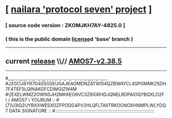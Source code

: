 
# [ [nailara 'protocol seven' project](http://nailara.network/) ]

### [ source code version : ZKOMJKH7AY-4825.0 ]

### ( this is the public domain [license](../license)d 'base' branch )
---
## current [release](https://github.com/nailara-technologies/protocol-7/releases) \\\\// [AMOS7-v2.38.5](https://github.com/nailara-technologies/protocol-7/releases/tag/AMOS7-v2.38.5)
---

#,,,,,.,.,,,,,,,.,.,,,..,,.,,,.,.,.,.,,..,..,,..,,...,...,..,,.,,,,..,,..,,,.,
#J2GCU6YR7D4S5G5EUGAJKAOMDNZATW5I4QZBWAYCL4SPGMNKZ5DH7F4TEF5LQIN4KGFCDIMGIZW4M
#\\\|EXELWMZ2OWNSJH2MKKEO6VC3Z6IGRHDJQNELRDPAIOQYBQXLO2F \ / AMOS7 \ YOURUM ::
#\[7]U3IQ2UYBXXWESXOZFPODG4PV2HLQFLTAIITRKOONOXHNMPLWLYDQ 7  DATA SIGNATURE ::
#:::::::::::::::::::::::::::::::::::::::::::::::::::::::::::::::::::::::::::::
